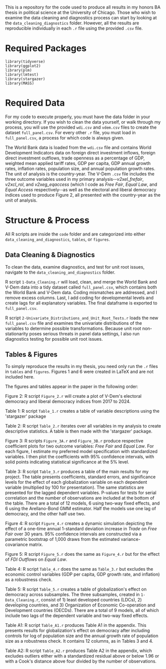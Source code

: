 This is a repository for the code used to produce all results in my honors BA thesis in political science at the University of Chicago. Those who wish to examine the data cleaning and diagnostics process can start by looking at the `data_cleaning_diagnostics` folder. However, all the results are reproducible individually in each `.r` file using the provided `.csv` file.

# Required Packages
`library(tidyverse)`  
`library(ggplot2)`  
`library(plm)`  
`library(lmtest)`  
`library(stargazer)`  
`library(MASS)`  

# Required Data
For my code to execute properly, you must have the data folder in your working directory. If you wish to clean the data yourself, or walk through my process, you will use the provided `wdi.csv` and `vdem.csv` files to create the dataset `full_panel.csv`. For every other `.r` file, you must load in `full_panel.csv`, a process for which code is always given. 

The World Bank data is loaded from the `wdi.csv` file and contains World Development Indicators data on foreign direct investment inflows, foreign direct investment outflows, trade openness as a percentage of GDP, weighted mean applied tariff rates, GDP per capita, GDP annual growth rates, inflation rates, population size, and annual population growth rates. The unit of analysis is the country-year. The V-Dem `.csv` file includes the three outcome variables used in my primary analysis--_v2xel_frefair_, _v2xcl_rol_, and _v2xeg_eqaccess_ (which I code as _Free Fair_, _Equal Law_, and _Equal Access_ respectively--as well as the electoral and liberal democracy indices used to produce Figure 2, all presented with the country-year as the unit of analysis. 

# Structure & Process
All R scripts are inside the `code` folder and are categorized into either `data_cleaning_and_diagnostics`, `tables`, or `figures`. 

## Data Cleaning & Diagnostics
To clean the data, examine diagnostics, and test for unit root issues, navigate to the `data_cleaning_and_diagnostics` folder.

R script `1-Data_Cleaning.r` will load, clean, and merge the World Bank and V-Dem data into a tidy dataset called `full_panel.csv`, which contains both the World Bank and V-Dem data. Coding mismatches are addressed, and I remove excess columns. Last, I add coding for developmental levels and create lags for all explanatory variables. The final dataframe is exported to `full_panel.csv`.

R script `2-Univariate_Distributions_and_Unit_Root_Tests.r` loads the new `full_panel.csv` file and examines the univariate distributions of the variables to determine possible transformations. Because unit root non-stationarity poses serious threats in panel data settings, I also run diagnostics testing for possible unit root issues. 

## Tables & Figures
To simply reproduce the results in my thesis, you need only run the `.r` files in `tables` and `figures`. Figures 1 and 6 were created in LaTeX and are not included here.

The figures and tables appear in the paper in the following order:

Figure 2: R script `Figure_2.r` will create a plot of V-Dem's electoral democracy and liberal democracy indices from 2017 to 2024. 

Table 1: R script `Table_1.r` creates a table of variable descriptions using the 'stargazer' package

Table 2: R script `Table_2.r` iterates over all variables in my analysis to create descriptive statistics. A table is then made with the 'stargazer' package.

Figure 3: R scripts `Figure_3A.r` and `Figure_3B.r` produce respective coefficient plots for two outcome variables: _Free Fair_ and _Equal Law_. For each figure, I estimate my preferred model specification with standardized variables. I then plot the coefficients with 95% confidence intervals, with solid points indicating statistical significance at the 5% level. 

Table 3: R script `Table_3.r` produces a table of the main results for my project. The table presents coefficients, standard errors, and significance levels for the effect of each globalization variable on each dependent variable (multiplied by 100 for presentation). The same statistics are presented for the lagged dependent variables. P-values for tests for serial correlation and the number of observations are included at the bottom of the table. There are a total of 12 models, 6 using two-way fixed effects, and 6 using the Arellano-Bond GMM estimator. Half the models use one lag of democracy, and the other half use two. 

Figure 4: R script `Figure_4.r` creates a dynamic simulation depicting the effect of a one-time annual 1-standard deviation increase in _Trade_ on _Free Fair_ over 30 years. 95% confidence intervals are constructed via a parametric bootstrap of 1,000 draws from the estimated variance-covariance matrix. 

Figure 5: R script `Figure_5.r` does the same as `Figure_4.r` but for the effect of _FDI Outflows_ on _Equal Law_.

Table 4: R script `Table_4.r` does the same as `Table_3.r` but excludes the economic control variables (GDP per capita, GDP growth rate, and inflation) as a robustness check.

Table 5: R script `Table_5.r` creates a table of globalization's effect on democracy across subsamples. The three subsamples, created in `1-Data_Cleaning.r`, consist of 1) least developed countries (LDCs), 2) developing countries, and 3) Organization of Economic Co-operation and Development countries (OECDs). There are a total of 9 models, all of which include two lags of the dependent variable and two-way fixed effects.

Table A1: R script `Table_A1.r` produces Table A1 in the appendix. This presents results for globalization's effect on democracy after including controls for log of population size and the annual growth rate of population size as a robustness check. It contains 12 columns, as in Tables 3 and 4. 

Table A2: R script `Table_A2.r`  produces Table A2 in the appendix, which excludes outliers either with a standardized residual above or below 1.96 or with a Cook's distance above four divided by the number of observations.











